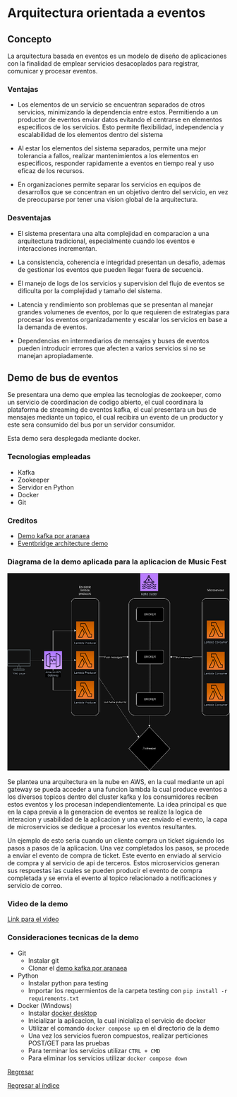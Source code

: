 # Arquitectura orientada a eventos

## Concepto

La arquitectura basada en eventos es un modelo de diseño de aplicaciones con la finalidad de emplear servicios desacoplados para registrar, comunicar y procesar eventos.

### Ventajas

* Los elementos de un servicio se encuentran separados de otros servicios, minimizando la dependencia entre estos. Permitiendo a un productor de eventos enviar datos evitando el centrarse en elementos especificos de los servicios. Esto permite flexibilidad, independencia y escalabilidad de los elementos dentro del sistema

* Al estar los elementos del sistema separados, permite una mejor tolerancia a fallos, realizar mantenimientos a los elementos en especificos, responder rapidamente a eventos en tiempo real y uso eficaz de los recursos.

* En organizaciones permite separar los servicios en equipos de desarrollos que se concentran en un objetivo dentro del servicio, en vez de preocuparse por tener una vision global de la arquitectura.

### Desventajas

* El sistema presentara una alta complejidad en comparacion a una arquitectura tradicional, especialmente cuando los eventos e interacciones incrementan.

* La consistencia, coherencia e integridad presentan un desafio, ademas de gestionar los eventos que pueden llegar fuera de secuencia.

* El manejo de logs de los servicios y supervision del flujo de eventos se dificulta por la complejidad y tamaño del sistema.

* Latencia y rendimiento son problemas que se presentan al manejar grandes volumenes de eventos, por lo que requieren de estrategias para procesar los eventos organizadamente y escalar los servicios en base a la demanda de eventos.

* Dependencias en intermediarios de mensajes y buses de eventos pueden introducir errores que afecten a varios servicios si no se manejan apropiadamente.

## Demo de bus de eventos

Se presentara una demo que emplea las tecnologias de zookeeper, como un servicio de coordinacion de codigo abierto, el cual coordinara la plataforma de streaming de eventos kafka, el cual presentara un bus de mensajes mediante un topico, el cual recibira un evento de un productor y este sera consumido del bus por un servidor consumidor.

Esta demo sera desplegada mediante docker.

### Tecnologias empleadas

* Kafka
* Zookeeper
* Servidor en Python
* Docker
* Git

### Creditos

* [Demo kafka por aranaea](https://github.com/aranaea/kafka-demo)
* [Eventbridge architecture demo](https://github.com/mavi888/sam-eventbridge)

### Diagrama de la demo aplicada para la aplicacion de Music Fest

![alt text](Event_diagram.png)

Se plantea una arquitectura en la nube en AWS, en la cual mediante un api gateway se pueda acceder a una funcion lambda la cual produce eventos a los diversos topicos dentro del cluster kafka y los consumidores reciben estos eventos y los procesan independientemente. La idea principal es que en la capa previa a la generacion de eventos se realize la logica de interacion y usabilidad de la aplicacion y una vez enviado el evento, la capa de microservicios se dedique a procesar los eventos resultantes.

Un ejemplo de esto seria cuando un cliente compra un ticket siguiendo los pasos a pasos de la aplicacion. Una vez completados los pasos, se procede a enviar el evento de compra de ticket. Este evento en enviado al servicio de compra y al servicio de api de terceros. Estos microservicios generan sus respuestas las cuales se pueden producir el evento de compra completada y se envia el evento al topico relacionado a notificaciones y servicio de correo.

### Video de la demo

[Link para el video](https://youtu.be/woO-zkfgR9s)

### Consideraciones tecnicas de la demo

* Git
    * Instalar git
    * Clonar el [demo kafka por aranaea](https://github.com/aranaea/kafka-demo)
* Python
    * Instalar python para testing
    * Importar los requermientos de la carpeta testing con `pip install -r requirements.txt`
* Docker (Windows)
    * Instalar [docker desktop](https://docs.docker.com/desktop/install/windows-install/)
    * Inicializar la aplicacion, la cual inicializa el servicio de docker
    * Utilizar el comando `docker compose up` en el directorio de la demo
    * Una vez los servicios fueron compuestos, realizar perticiones POST/GET para las pruebas
    * Para terminar los servicios utilizar `CTRL + CMD`
    * Para eliminar los servicios utilizar `docker compose down`

[Regresar](../Alejandro%20Silva.md)

[Regresar al índice](../../../proyecto.md)